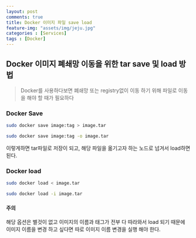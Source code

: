 ```yaml
---
layout: post
comments: true
title: Docker 이미지 파일 save load
feature-img: "assets/img/jeju.jpg"
categories : [Services]
tags : [Docker]
---
```


## Docker 이미지 폐쇄망 이동을 위한 tar save 및 load 방법

> Docker를 사용하다보면 폐쇄망 또는 registry없이 이동 하기 위해 파일로 이동을 해야 할 때가 필요하다

### Docker Save

```sh
sudo docker save image:tag > image.tar
```

```sh
sudo docker save image:tag -o image.tar
```

이렇게하면 tar파일로 저장이 되고, 해당 파일을 옮기고자 하는 노드로 넘겨서 load하면 된다.

### Docker load

```sh
sudo docker load < image.tar
```

```sh
sudo docker load -i image.tar
```

#### 주의

해당 옵션은 별것이 없고 이미지의 이름과 태그가 전부 다 따라와서 load 되기 때문에 이미지 이름을 변경 하고 싶다면 따로 이미지 이름 변경을 실행 해야 한다.
